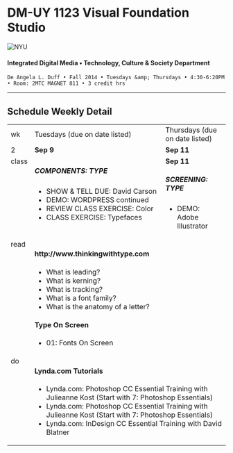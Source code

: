 # DM-UY 1123 Visual Foundation Studio

![NYU](http://ws2.polishedsolid.com/de/nyu_soe_logo.png)
#### Integrated Digital Media • Technology, Culture &amp; Society Department

    De Angela L. Duff • Fall 2014 • Tuesdays &amp; Thursdays • 4:30-6:20PM • Room: 2MTC MAGNET 811 • 3 credit hrs

---

## Schedule Weekly Detail

<table>
<tr>
<td>wk</td>
<td>Tuesdays (due on date listed)</td>
<td>Thursdays (due on date listed)</td>
</tr>
<!-- dates -->
<tr>
  <td valign="top">2</td>
  <td valign="top"><strong>Sep 9</strong></td>
  <td valign="top"><strong>Sep 11</strong></td>
</tr>
<!-- class -->
<tr>
  <td valign="top">class</td>
  <td valign="top">
  <h5>COMPONENTS: TYPE</h5>
  <ul>
  <li>SHOW &amp; TELL DUE: David Carson</li>
  <li>DEMO: WORDPRESS continued</li>
  <li>REVIEW CLASS EXERCISE: Color</li>
  <li>CLASS EXERCISE: Typefaces</li>
  </ul>

  </td>
  <td valign="top"><strong>Sep 11</strong><br>
  <h5>SCREENING: TYPE</h5>
    <ul>
    <li>DEMO: Adobe Illustrator</li>
    </ul>
  </td>
</tr>

<!-- homework -->
<tr>
  <td valign="top">read</td>
  <td>
  <h4>http://www.thinkingwithtype.com</h4>
    <ul> 
    <li>What is leading?
    <li>What is kerning?
    <li>What is tracking?
    <li>What is a font family?
    <li>What is the anatomy of a letter? 
    </ul>
  <h4>Type On Screen</h4>
    <ul>
    <li>01: Fonts On Screen
    </li>
  </td>
  
  <td valign="top">
  </td>
</tr>

<!-- do -->
<tr>
  <td valign="top">do</td>
  <td valign="top" colspan="2">
  <h4>Lynda.com Tutorials</h4>
  <ul>
  <li>Lynda.com: Photoshop CC Essential Training with Julieanne Kost (Start with 7: Photoshop Essentials)
  <li>Lynda.com: Photoshop CC Essential Training with Julieanne Kost (Start with 7: Photoshop Essentials)
  <li>Lynda.com: InDesign CC Essential Training with David Blatner
  </ul></td>
</tr>
</table>









